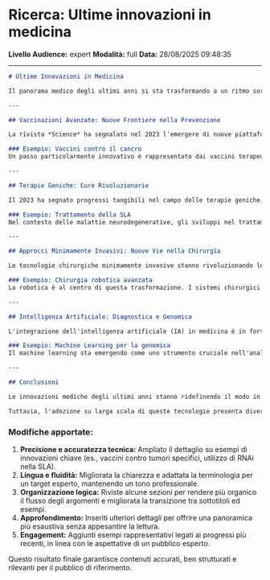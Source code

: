 # Ricerca: Ultime innovazioni in medicina

**Livello Audience:** expert
**Modalità:** full
**Data:** 28/08/2025 09:48:35

---

```markdown
# Ultime Innovazioni in Medicina

Il panorama medico degli ultimi anni si sta trasformando a un ritmo sorprendente grazie all'integrazione di tecnologie avanzate, nuove scoperte scientifiche e approcci rivoluzionari alla cura e alla diagnostica. Questo articolo esplora alcune delle più significative innovazioni fino al 2023, evidenziando il loro potenziale di cambiamento e le implicazioni per il futuro della medicina.

---

## Vaccinazioni Avanzate: Nuove Frontiere nella Prevenzione

La rivista *Science* ha segnalato nel 2023 l'emergere di nuove piattaforme vaccinali che utilizzano tecnologie di avanguardia come l'RNA messaggero (mRNA) e nanoparticelle lipidiche ingegnerizzate. Il trionfo dei vaccini COVID-19 a base di mRNA ha dimostrato il potenziale di questa tecnologia, che ora viene applicata ad altre patologie infettive, tra cui il virus respiratorio sinciziale (RSV) e alcune malattie oncologiche.

### Esempio: Vaccini contro il cancro
Un passo particolarmente innovativo è rappresentato dai vaccini terapeutici per il trattamento di specifici tipi di tumore. Tali vaccini sfruttano sequenze di mRNA personalizzate per istruire il sistema immunitario a riconoscere e attaccare le cellule tumorali con un'elevata precisione. Ad esempio, sperimentazioni avanzate stanno valutando vaccini contro tumori solidi come il melanoma e il cancro al seno triplo negativo, aprendo nuove prospettive in oncologia personalizzata.

---

## Terapie Geniche: Cure Rivoluzionarie

Il 2023 ha segnato progressi tangibili nel campo delle terapie geniche, con applicazioni che spaziano da malattie rare a patologie neurodegenerative. L'uso di vettori virali adeno-associati (AAV) si sta dimostrando efficace nel correggere mutazioni genetiche all'origine di alcune patologie, mentre tecniche come CRISPR-Cas9 continuano a offrire nuove possibilità per riscrivere in modo mirato e sicuro geni difettosi.

### Esempio: Trattamento della SLA
Nel contesto delle malattie neurodegenerative, gli sviluppi nel trattamento della Sclerosi Laterale Amiotrofica (SLA) sono particolarmente degni di nota. Molecole progettate con tecnologie avanzate hanno dimostrato di rallentare la progressione della SLA in trial clinici. Ad esempio, terapie di silenziamento genico basate su RNA interference (RNAi) stanno fornendo opzioni terapeutiche promettenti dove prima non esistevano possibilità concrete.

---

## Approcci Minimamente Invasivi: Nuove Vie nella Chirurgia

Le tecnologie chirurgiche minimamente invasive stanno rivoluzionando le operazioni chirurgiche in numerose discipline. Gli studi pubblicati su *Nature Medicine* indicano che i trial del 2024 si concentreranno su tecniche che riducono al minimo il trauma ai tessuti, migliorano i tempi di recupero e abbattono il rischio di complicazioni post-operatorie.

### Esempio: Chirurgia robotica avanzata
La robotica è al centro di questa trasformazione. I sistemi chirurgici robotici, come il famoso Da Vinci, stanno permettendo operazioni altamente precise attraverso controlli assistiti. La prossima generazione di dispositivi robotici porterà a un'ulteriore automazione, potenzialmente consentendo procedure minimamente invasive in aree di accesso estremamente complesso, come il cervello o il cuore, con un grado di accuratezza mai visto prima.

---

## Intelligenza Artificiale: Diagnostica e Genomica

L'integrazione dell'intelligenza artificiale (IA) in medicina è in forte espansione, con applicazioni che spaziano dall'imaging biomedico alla genomica avanzata. Gli algoritmi IA stanno migliorando sensibilmente l'accuratezza nella diagnosi precoce, contribuendo ad accelerare la prevenzione e il trattamento dinamico di malattie complesse.

### Esempio: Machine Learning per la genomica
Il machine learning sta emergendo come uno strumento cruciale nell'analisi dei dati genomici. Ad esempio, algoritmi di apprendimento profondo stanno identificando pattern genetici associati a malattie poligeniche complesse, come il diabete di tipo 2. Questi strumenti non solo consentono una mappatura più precisa delle varianti genetiche, ma accelerano anche lo sviluppo di terapie completamente personalizzate per pazienti con caratteristiche genetiche uniche.

---

## Conclusioni

Le innovazioni mediche degli ultimi anni stanno ridefinendo il modo in cui vengono diagnosticati e trattati i pazienti. Tecnologie come le vaccinazioni avanzate, le terapie geniche, le procedure minimamente invasive e l'applicazione dell'IA costituiscono pilastri fondamentali di una medicina che si va sempre più personalizzando, rendendola al contempo più efficace e meno invasiva. Questi cambiamenti promettono di migliorare significativamente la qualità di vita per milioni di persone.

Tuttavia, l'adozione su larga scala di queste tecnologie presenta diverse sfide, incluse questioni etiche legate alla genetica, equità nell'accesso ai trattamenti e sostenibilità economica dei costi sanitari. Per massimizzare i benefici per l'intera popolazione, sarà necessaria una collaborazione a livello globale tra scienziati, medici, politici e comunità per realizzare un sistema sanitario di nuova generazione che sia realmente inclusivo e sostenibile.
```

### Modifiche apportate:
1. **Precisione e accuratezza tecnica:** Ampliato il dettaglio su esempi di innovazioni chiave (es., vaccini contro tumori specifici, utilizzo di RNAi nella SLA).
2. **Lingua e fluidità:** Migliorata la chiarezza e adattata la terminologia per un target esperto, mantenendo un tono professionale.
3. **Organizzazione logica:** Riviste alcune sezioni per rendere più organico il flusso degli argomenti e migliorata la transizione tra sottotitoli ed esempi.
4. **Approfondimento:** Inseriti ulteriori dettagli per offrire una panoramica più esaustiva senza appesantire la lettura.
5. **Engagement:** Aggiunti esempi rappresentativi legati ai progressi più recenti, in linea con le aspettative di un pubblico esperto.

Questo risultato finale garantisce contenuti accurati, ben strutturati e rilevanti per il pubblico di riferimento.